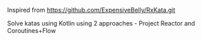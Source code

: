 Inspired from https://github.com/ExpensiveBelly/RxKata.git

Solve katas using Kotlin using 2 approaches - Project Reactor and Coroutines+Flow